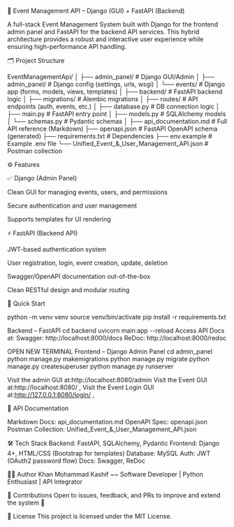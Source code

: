 🎯 Event Management API – Django (GUI) + FastAPI (Backend)

A full-stack Event Management System built with Django for the frontend admin panel and FastAPI for the backend API services. This hybrid architecture provides a robust and interactive user experience while ensuring high-performance API handling.

🗂️ Project Structure

EventManagementApi/
│
├── admin_panel/           # Django GUI/Admin
│   ├── admin_panel/       # Django config (settings, urls, wsgi)
│   └── events/            # Django app (forms, models, views, templates)
│
├── backend/               # FastAPI backend logic
│   ├── migrations/        # Alembic migrations
│   ├── routes/            # API endpoints (auth, events, etc.)
│   ├── database.py        # DB connection logic
│   ├── main.py            # FastAPI entry point
│   ├── models.py          # SQLAlchemy models
│   └── schemas.py         # Pydantic schemas
│
├── api_documentation.md   # Full API reference (Markdown)
├── openapi.json           # FastAPI OpenAPI schema (generated)
├── requirements.txt       # Dependencies
├── env.example            # Example .env file
└── Unified_Event_&_User_Management_API.json # Postman collection

⚙️ Features

✅ Django (Admin Panel)

Clean GUI for managing events, users, and permissions

Secure authentication and user management

Supports templates for UI rendering

⚡ FastAPI (Backend API)

JWT-based authentication system

User registration, login, event creation, update, deletion

Swagger/OpenAPI documentation out-of-the-box

Clean RESTful design and modular routing

🚀 Quick Start

python -m venv venv
source venv/bin/activate
pip install -r requirements.txt

Backend – FastAPI
cd backend
uvicorn main:app --reload
Access API Docs at:
Swagger: http://localhost:8000/docs
ReDoc: http://localhost:8000/redoc

OPEN NEW TERMINAL Frontend – Django Admin Panel
cd admin_panel
python manage.py makemigrations
python manage.py migrate
python manage.py createsuperuser
python manage.py runserver

Visit the admin GUI at:http://localhost:8080/admin
Visit the Event GUI at:http://localhost:8080/ ,
Visit the Event Login GUI at:http://127.0.0.1:8080/login/ ,


🧪 API Documentation

Markdown Docs: api_documentation.md
OpenAPI Spec: openapi.json
Postman Collection: Unified_Event_&_User_Management_API.json

🛠️ Tech Stack
Backend: FastAPI, SQLAlchemy, Pydantic
Frontend: Django 4+, HTML/CSS (Bootstrap for templates)
Database: MySQL
Auth: JWT (OAuth2 password flow)
Docs: Swagger, ReDoc

👨‍💻 Author
Khan Mohammad Kashif ~~ Software Developer | Python Enthusiast | API Integrator

🤝 Contributions
Open to issues, feedback, and PRs to improve and extend the system 🙌

📄 License
This project is licensed under the MIT License.